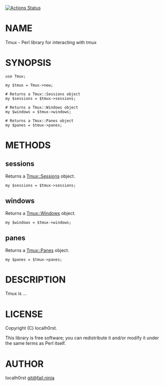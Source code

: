 [![Actions Status](https://github.com/localh0rst/Tmux-Perl/actions/workflows/test.yml/badge.svg)](https://github.com/localh0rst/Tmux-Perl/actions)
# NAME

Tmux - Perl library for interacting with tmux

# SYNOPSIS

    use Tmux;

    my $tmux = Tmux->new;

    # Returns a Tmux::Sessions object
    my $sessions = $tmux->sessions;

    # Returns a Tmux::Windows object
    my $windows = $tmux->windows;

    # Returns a Tmux::Panes object
    my $panes = $tmux->panes;

# METHODS

## sessions

Returns a [Tmux::Sessions](https://metacpan.org/pod/Tmux%3A%3ASessions) object.

    my $sessions = $tmux->sessions;

## windows

Returns a [Tmux::Windows](https://metacpan.org/pod/Tmux%3A%3AWindows) object.

    my $windows = $tmux->windows;

## panes

Returns a [Tmux::Panes](https://metacpan.org/pod/Tmux%3A%3APanes) object.

    my $panes = $tmux->panes;

# DESCRIPTION

Tmux is ...

# LICENSE

Copyright (C) localh0rst.

This library is free software; you can redistribute it and/or modify
it under the same terms as Perl itself.

# AUTHOR

localh0rst <git@fail.ninja>
